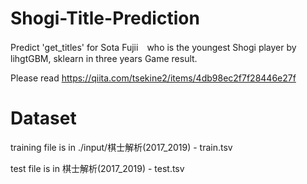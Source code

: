 # Shogi-Title-Prediction
Predict 'get_titles' for Sota Fujii　who is the youngest Shogi player by lihgtGBM, sklearn in three years Game result.

Please read https://qiita.com/tsekine2/items/4db98ec2f7f28446e27f

# Dataset

training file is in ./input/棋士解析(2017_2019) - train.tsv

test file is in 棋士解析(2017_2019) - test.tsv
